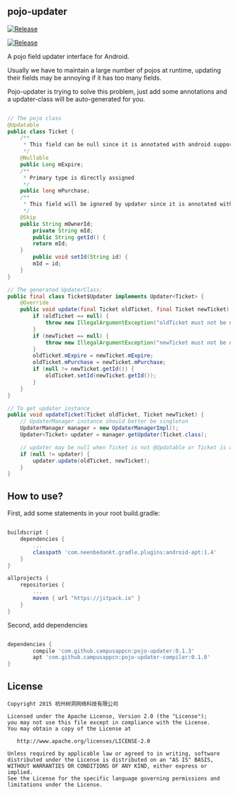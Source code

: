 ## pojo-updater

[![Release](https://img.shields.io/badge/JitPack-PojoUpdater-red.svg)](https://jitpack.io/#campusappcn/pojo-updater)

[![Release](https://img.shields.io/badge/JitPack-PojoUpdaterCompiler-orange.svg)](https://jitpack.io/#campusappcn/pojo-updater-compiler)

A pojo field updater interface for Android.


Usually we have to maintain a large number of pojos at runtime, updating their fields may be annoying if it has too many fields.

Pojo-updater is trying to solve this problem, just add some annotations and a updater-class will be auto-generated for you.

```Java

// The pojo class
@Updatable
public class Ticket {
	/**
	 * This field can be null since it is annotated with android.support.annotation.Nullable
	 */
	@Nullable 
	public Long mExpire;
	/**
	 * Primary type is directly assigned
	 */
	public long mPurchase;
	/**
	 * This field will be ignored by updater since it is annotated with @Skip
	 */
	@Skip 
	public String mOwnerId;
		private String mId;		
		public String getId() {
       	return mId;
   	}
	    public void setId(String id) {
   	    mId = id;
    }
}

// The generated UpdaterClass:
public final class Ticket$Updater implements Updater<Ticket> {
	@Override
	public void update(final Ticket oldTicket, final Ticket newTicket) {
		if (oldTicket == null) {
			throw new IllegalArgumentException("oldTicket must not be null");
		}
		if (newTicket == null) {
    		throw new IllegalArgumentException("newTicket must not be null");
		}
		oldTicket.mExpire = newTicket.mExpire;
		oldTicket.mPurchase = newTicket.mPurchase;
		if (null != newTicket.getId()) {
   			oldTicket.setId(newTicket.getId());
   		}
	}
}

// To get updater instance
public void updateTicket(Ticket oldTicket, Ticket newTicket) {
	// UpdaterManager instance should better be singleton
	UpdaterManager manager = new UpdaterManagerImpl();
	Updater<Ticket> updater = manager.getUpdater(Ticket.class);

	// updater may be null when Ticket is not @Updatable or Ticket is a non-static inner class
	if (null != updater) {
		updater.update(oldTicket, newTicket);
	}
}
```

## How to use?

First, add some statements in your root build.gradle:

```groovy

buildscript {
    dependencies {
        ...
        classpath 'com.neenbedankt.gradle.plugins:android-apt:1.4'
    }
}

allprojects {
	repositories {
		...
		maven { url "https://jitpack.io" }
	}
}

```

Second, add dependencies

```groovy

dependencies {
		compile 'com.github.campusappcn:pojo-updater:0.1.3'
        apt 'com.github.campusappcn:pojo-updater-compiler:0.1.0'
}
```

License
-------

    Copyright 2015 杭州树洞网络科技有限公司

    Licensed under the Apache License, Version 2.0 (the "License");
    you may not use this file except in compliance with the License.
    You may obtain a copy of the License at

       http://www.apache.org/licenses/LICENSE-2.0

    Unless required by applicable law or agreed to in writing, software
    distributed under the License is distributed on an "AS IS" BASIS,
    WITHOUT WARRANTIES OR CONDITIONS OF ANY KIND, either express or implied.
    See the License for the specific language governing permissions and
    limitations under the License.
